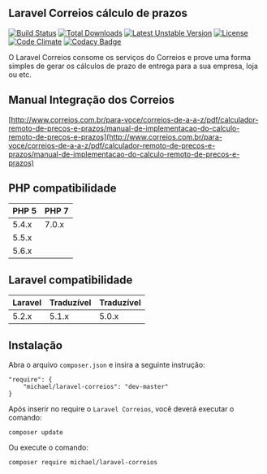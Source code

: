 ## Laravel Correios cálculo de prazos

[![Build Status](https://travis-ci.org/michaeldouglas/laravel-correios.svg?branch=master)](https://travis-ci.org/michaeldouglas/laravel-correios)
[![Total Downloads](https://poser.pugx.org/michael/laravel-correios/downloads)](https://poser.pugx.org/michael/laravel-correios/downloads)
[![Latest Unstable Version](https://poser.pugx.org/leaphly/cart-bundle/v/unstable.svg)](//packagist.org/packages/michael/laravel-correios)
[![License](https://poser.pugx.org/leaphly/cart-bundle/license.svg)](https://packagist.org/packages/michael/laravel-correios)
[![Code Climate](https://codeclimate.com/github/michaeldouglas/laravel-correios/badges/gpa.svg)](https://codeclimate.com/github/michaeldouglas/laravel-correios)
[![Codacy Badge](https://api.codacy.com/project/badge/grade/0d80d5d5af844ee58cf5fa4c2a813c63)](https://www.codacy.com/app/michaeldouglas010790/laravel-correios)

O Laravel Correios consome os serviços do Correios e prove uma forma
simples de gerar os cálculos de prazo de entrega para a sua empresa, loja ou etc.

## Manual Integração dos Correios
[http://www.correios.com.br/para-voce/correios-de-a-a-z/pdf/calculador-remoto-de-precos-e-prazos/manual-de-implementacao-do-calculo-remoto-de-precos-e-prazos](http://www.correios.com.br/para-voce/correios-de-a-a-z/pdf/calculador-remoto-de-precos-e-prazos/manual-de-implementacao-do-calculo-remoto-de-precos-e-prazos)

## PHP compatibilidade

 PHP 5    | PHP 7
:---------|:----------
 5.4.x    | 7.0.x
 5.5.x    |
 5.6.x    |

 ## Laravel compatibilidade

 Laravel  | Traduzível | Traduzível
:---------|:---------- | :----------
 5.2.x    | 5.1.x      | 5.0.x

 ## Instalação

Abra o arquivo `composer.json` e insira a seguinte instrução:

    "require": {
        "michael/laravel-correios": "dev-master"
    }

Após inserir no require o `Laravel Correios`, você deverá executar o comando:

    composer update

Ou execute o comando:

    composer require michael/laravel-correios
